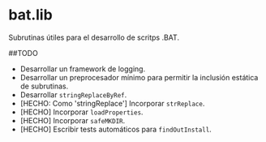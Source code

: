 # bat.lib
Subrutinas útiles para el desarrollo de scritps .BAT.

##TODO
* Desarrollar un framework de logging.
* Desarrollar un preprocesador mínimo para permitir la inclusión estática de
subrutinas.
* Desarrollar `stringReplaceByRef`.
* [HECHO: Como 'stringReplace'] Incorporar `strReplace`.
* [HECHO] Incorporar `loadProperties`.
* [HECHO] Incorporar `safeMKDIR`.
* [HECHO] Escribir tests automáticos para `findOutInstall`.
